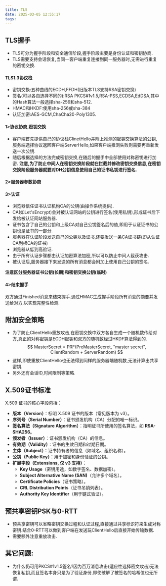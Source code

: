 ```yaml
---
title: TLS
date: 2025-03-05 12:55:17
tags:
---
```

## TLS握手
* TLS可分为握手阶段和安全通信阶段,握手阶段主要是身份认证和密钥协商.
* TLS需要支持会话恢复,当同一客户端重复连接到同一服务器时,无需进行重复的密钥交换.
#### TLS1.3协议栈
* 密钥交换:五种曲线的ECDH,FFDH(旧版本TLS支持RSA密钥交换)
* 签名(可以各自选择不同的):RSA PKCS#1v1.5,RSA-PSS,ECDSA,EdDSA,其中的Hash算法一般选择sha-256和sha-512.
* HMAC和HKDF:使用sha-256或sha-384
* 认证加密:AES-GCM,ChaCha20-Poly1305.

#### 1>协议协商,密钥交换
* 客户端首先提供自己的协议栈ClinetHello并附上推测的密钥交换算法的公钥,服务端选择协议返回客户端ServerHello,如果客户端推测失败则需要再重新发送一次公钥.
* 随后根据选择的方法完成密钥交换,在随后的握手中全部使用对称密钥进行加密.
**注意,为了防止中间人在密钥交换阶段就在拦截并修改密钥交换信息,在密钥交换阶段服务器就要对DH公钥信息使用自己的证书私钥进行签名.** 
#### 2>服务器参数协商
#### 3>认证
* 浏览器信任证书认证机构CA的公钥(由操作系统提供).
* CA(如Let'sEncrypt)会对被认证网站的公钥进行签名(使用私钥),形成证书后下发给被认证网站服务器.
* 证书包含了自己的公钥和上级CA对自己公钥签名后的值,即用于认证证书的公钥也是证书的一部分.
* 服务器在认证阶段发送自己的公钥以及证书,还要发送一条CA证书链(即从认证CA到根CA的证书)
* 浏览器从低到高验证.
* 由于所有认证步骤都由认证加密算法加密,所以可以防止中间人截获攻击.
* 被认证后,服务器接下来发送的所有消息都会附加上使用自己公钥的签名.

**注意区分服务器证书公钥(长期)和密钥交换公钥(临时)**
#### 4>结束握手
双方通过Finished消息来结束握手.通过HMAC生成握手阶段所有消息的摘要并发送给对方,以实现完整性检测.

## 附加安全策略
* 为了防止ClientHello重放攻击,在密钥交换中双方各自生成一个随机数传给对方,真正的对称密钥是ECDH密钥和双方的随机数经过HKDF算法得到的.
$$
     MasterSecret = PRF(PreMasterSecret, "master secret", ClientRandom + ServerRandom)
$$
* 这样,即使重放ClientHello也无法得到同样的服务器端随机数,无法计算出共享密钥.
* 另外还有会话ID,时间限制等策略.


##  X.509证书标准
X.509 证书的核心字段包括：
- **版本（Version）**：标明 X.509 证书的版本（常见版本为 v3）。
- **序列号（Serial Number）**：证书颁发机构（CA）分配的唯一标识。
- **签名算法（Signature Algorithm）**：指明证书所使用的签名算法，如 **RSA-SHA256**。
- **颁发者（Issuer）**：证书颁发机构（CA）的信息。
- **有效期（Validity）**：证书的生效日期和过期日期。
- **主体（Subject）**：证书持有者的信息（如域名、组织名称）。
- **公钥（Public Key）**：用于加密和身份验证的公钥。
- **扩展字段（Extensions, 仅 v3 支持）**：
  - **Key Usage**（密钥用途，如数字签名、数据加密）。
  - **Subject Alternative Name (SAN)**（允许多个域名）。
  - **Certificate Policies**（证书策略）。
  - **CRL Distribution Points**（证书吊销列表）。
  - **Authority Key Identifier**（用于链式验证）。
## 预共享密钥PSK与0-RTT
* 预共享密钥可以省略密钥交换过程和认证过程,直接通过共享标识符来生成对称密钥.结合0-RTT可以做到客户端在发送玩ClientHello后直接开始传输数据.
* 需要额外注意重放攻击.
## 其它问题:
* 为什么仍可用PKCS#1v1.5签名?因为百万消息攻击(适应性选择密文攻击)无法恢复私钥,而且签名本身只是为了验证身份,即使破解了被签名的哈希值也无所谓.